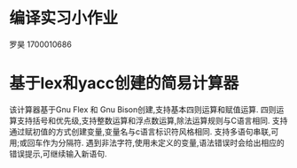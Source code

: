 # 编译实习小作业
罗昊 1700010686
# 基于lex和yacc创建的简易计算器
该计算器基于Gnu Flex 和 Gnu Bison创建,支持基本四则运算和赋值运算.
四则运算支持括号和优先级,支持整数运算和浮点数运算,除法运算规则与C语言相同.
支持通过赋初值的方式创建变量,变量名与c语言标识符风格相同.
支持多语句串联,可用;或回车作为分隔符.
遇到非法字符,使用未定义的变量,语法错误时会给出相应的错误提示,可继续输入新语句.
